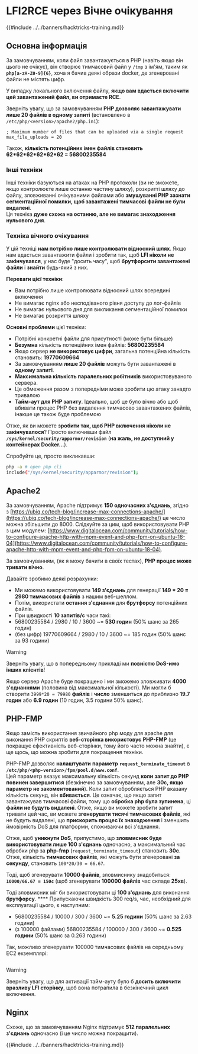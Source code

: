 # LFI2RCE через Вічне очікування

{{#include ../../banners/hacktricks-training.md}}

## Основна інформація

За замовчуванням, коли файл завантажується в PHP (навіть якщо він цього не очікує), він створює тимчасовий файл у `/tmp` з ім'ям, таким як **`php[a-zA-Z0-9]{6}`**, хоча я бачив деякі образи docker, де згенеровані файли не містять цифр.

У випадку локального включення файлу, **якщо вам вдасться включити цей завантажений файл, ви отримаєте RCE**.

Зверніть увагу, що за замовчуванням **PHP дозволяє завантажувати лише 20 файлів в одному запиті** (встановлено в `/etc/php/<version>/apache2/php.ini`):
```
; Maximum number of files that can be uploaded via a single request
max_file_uploads = 20
```
Також, **кількість потенційних імен файлів становить 62\*62\*62\*62\*62\*62 = 56800235584**

### Інші техніки

Інші техніки базуються на атаках на PHP протоколи (ви не зможете, якщо контролюєте лише останню частину шляху), розкритті шляху до файлу, зловживанні очікуваними файлами або **змушуванні PHP зазнати сегментаційної помилки, щоб завантажені тимчасові файли не були видалені**.\
Ця техніка **дуже схожа на останню, але не вимагає знаходження нульового дня**.

### Техніка вічного очікування

У цій техніці **нам потрібно лише контролювати відносний шлях**. Якщо нам вдасться завантажити файли і зробити так, щоб **LFI ніколи не закінчувався**, у нас буде "досить часу", щоб **брутфорсити завантажені файли** і **знайти** будь-який з них.

**Переваги цієї техніки**:

- Вам потрібно лише контролювати відносний шлях всередині включення
- Не вимагає nginx або несподіваного рівня доступу до лог-файлів
- Не вимагає нульового дня для викликання сегментаційної помилки
- Не вимагає розкриття шляху

**Основні проблеми** цієї техніки:

- Потрібні конкретні файли для присутності (може бути більше)
- **Безумна** кількість потенційних імен файлів: **56800235584**
- Якщо сервер **не використовує цифри**, загальна потенційна кількість становить: **19770609664**
- За замовчуванням **лише 20 файлів** можуть бути завантажені в **одному запиті**.
- **Максимальна кількість паралельних робітників** використовуваного сервера.
- Це обмеження разом з попередніми може зробити цю атаку занадто тривалою
- **Тайм-аут для PHP запиту**. Ідеально, щоб це було вічно або щоб вбивати процес PHP без видалення тимчасово завантажених файлів, інакше це також буде проблемою

Отже, як ви можете **зробити так, щоб PHP включення ніколи не закінчувалося**? Просто включивши файл **`/sys/kernel/security/apparmor/revision`** (**на жаль, не доступний у контейнерах Docker...**).

Спробуйте це, просто викликавши:
```bash
php -a # open php cli
include("/sys/kernel/security/apparmor/revision");
```
## Apache2

За замовчуванням, Apache підтримує **150 одночасних з'єднань**, згідно з [https://ubiq.co/tech-blog/increase-max-connections-apache/](https://ubiq.co/tech-blog/increase-max-connections-apache/) це число можна збільшити до 8000. Слідкуйте за цим, щоб використовувати PHP з цим модулем: [https://www.digitalocean.com/community/tutorials/how-to-configure-apache-http-with-mpm-event-and-php-fpm-on-ubuntu-18-04](https://www.digitalocean.com/community/tutorials/how-to-configure-apache-http-with-mpm-event-and-php-fpm-on-ubuntu-18-04).

За замовчуванням, (як я можу бачити в своїх тестах), **PHP процес може тривати вічно**.

Давайте зробимо деякі розрахунки:

- Ми можемо використовувати **149 з'єднань** для генерації **149 \* 20 = 2980 тимчасових файлів** з нашим веб-шеллом.
- Потім, використати **остання з'єднання** для **брутфорсу** потенційних файлів.
- При швидкості **10 запитів/с** часи такі:
- 56800235584 / 2980 / 10 / 3600 \~= **530 годин** (50% шанс за 265 годин)
- (без цифр) 19770609664 / 2980 / 10 / 3600 \~= 185 годин (50% шанс за 93 години)

> [!WARNING]
> Зверніть увагу, що в попередньому прикладі ми **повністю DoS-имо інших клієнтів**!

Якщо сервер Apache буде покращено і ми зможемо зловживати **4000 з'єднаннями** (половина від максимальної кількості). Ми могли б створити `3999*20 = 79980` **файлів** і **число** зменшиться до приблизно **19.7 годин** або **6.9 годин** (10 годин, 3.5 години 50% шанс).

## PHP-FMP

Якщо замість використання звичайного php моду для apache для виконання PHP скриптів **веб-сторінка використовує** **PHP-FMP** (це покращує ефективність веб-сторінки, тому його часто можна знайти), є ще щось, що можна зробити для покращення техніки.

PHP-FMP дозволяє **налаштувати** **параметр** **`request_terminate_timeout`** в **`/etc/php/<php-version>/fpm/pool.d/www.conf`**.\
Цей параметр вказує максимальну кількість секунд **коли** **запит до PHP повинен завершитися** (безкінечно за замовчуванням, але **30с, якщо параметр не закоментований**). Коли запит обробляється PHP вказану кількість секунд, він **вбивається**. Це означає, що якщо запит завантажував тимчасові файли, тому що **обробка php була зупинена**, ці **файли не будуть видалені**. Отже, якщо ви можете зробити запит тривати цей час, ви можете **згенерувати тисячі тимчасових файлів**, які не будуть видалені, що **прискорить процес їх знаходження** і зменшить ймовірність DoS для платформи, споживаючи всі з'єднання.

Отже, щоб **уникнути DoS**, припустимо, що **зловмисник буде використовувати лише 100 з'єднань** одночасно, а максимальний час обробки php за **php-fmp** (`request_terminate_timeout`**)** становить **30с**. Отже, кількість **тимчасових файлів**, які можуть бути згенеровані **за секунду**, становить `100*20/30 = 66.67`.

Тоді, щоб згенерувати **10000 файлів**, зловмиснику знадобиться: **`10000/66.67 = 150с`** (щоб згенерувати **100000 файлів** час складе **25хв**).

Тоді зловмисник міг би використовувати ці **100 з'єднань** для виконання **брутфорсу**. \*\*\*\* Припускаючи швидкість 300 req/s, час, необхідний для експлуатації цього, є наступним:

- 56800235584 / 10000 / 300 / 3600 \~= **5.25 години** (50% шанс за 2.63 години)
- (з 100000 файлами) 56800235584 / 100000 / 300 / 3600 \~= **0.525 години** (50% шанс за 0.263 години)

Так, можливо згенерувати 100000 тимчасових файлів на середньому EC2 екземплярі:

<figure><img src="../../images/image (240).png" alt=""><figcaption></figcaption></figure>

> [!WARNING]
> Зверніть увагу, що для активації тайм-ауту було б **досить включити вразливу LFI сторінку**, щоб вона потрапила в безкінечний цикл включення.

## Nginx

Схоже, що за замовчуванням Nginx підтримує **512 паралельних з'єднань** одночасно (і це число можна покращити).

{{#include ../../banners/hacktricks-training.md}}
